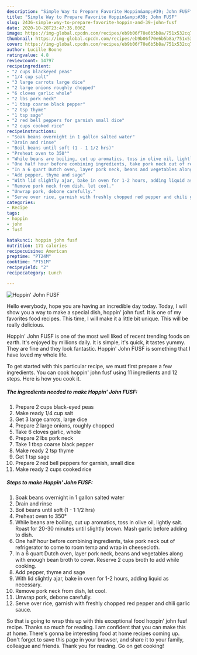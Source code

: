 ```yaml
---
description: "Simple Way to Prepare Favorite Hoppin&amp;#39; John FUSF"
title: "Simple Way to Prepare Favorite Hoppin&amp;#39; John FUSF"
slug: 2436-simple-way-to-prepare-favorite-hoppin-and-39-john-fusf
date: 2020-10-28T23:47:35.006Z
image: https://img-global.cpcdn.com/recipes/eb9b06f70e6b5b8a/751x532cq70/hoppin-john-fusf-recipe-main-photo.jpg
thumbnail: https://img-global.cpcdn.com/recipes/eb9b06f70e6b5b8a/751x532cq70/hoppin-john-fusf-recipe-main-photo.jpg
cover: https://img-global.cpcdn.com/recipes/eb9b06f70e6b5b8a/751x532cq70/hoppin-john-fusf-recipe-main-photo.jpg
author: Lucille Boone
ratingvalue: 4.8
reviewcount: 14797
recipeingredient:
- "2 cups blackeyed peas"
- "1/4 cup salt"
- "3 large carrots large dice"
- "2 large onions roughly chopped"
- "6 cloves garlic whole"
- "2 lbs pork neck"
- "1 tbsp coarse black pepper"
- "2 tsp thyme"
- "1 tsp sage"
- "2 red bell peppers for garnish small dice"
- "2 cups cooked rice"
recipeinstructions:
- "Soak beans overnight in 1 gallon salted water"
- "Drain and rinse"
- "Boil beans until soft (1 - 1 1/2 hrs)"
- "Preheat oven to 350°"
- "While beans are boiling, cut up aromatics, toss in olive oil, lightly salt. Roast for 20-30 minutes until slightly brown. Mash garlic before adding to dish."
- "One half hour before combining ingredients, take pork neck out of refrigerator to come to room temp and wrap in cheesecloth."
- "In a 6 quart Dutch oven, layer pork neck, beans and vegetables along with enough bean broth to cover. Reserve 2 cups broth to add while cooking."
- "Add pepper, thyme and sage"
- "With lid slightly ajar, bake in oven for 1-2 hours, adding liquid as necessary."
- "Remove pork neck from dish, let cool."
- "Unwrap pork, debone carefully."
- "Serve over rice, garnish with freshly chopped red pepper and chili garlic sauce."
categories:
- Recipe
tags:
- hoppin
- john
- fusf

katakunci: hoppin john fusf 
nutrition: 171 calories
recipecuisine: American
preptime: "PT24M"
cooktime: "PT51M"
recipeyield: "2"
recipecategory: Lunch

---
```



![Hoppin&#39; John FUSF](https://img-global.cpcdn.com/recipes/eb9b06f70e6b5b8a/751x532cq70/hoppin-john-fusf-recipe-main-photo.jpg)

Hello everybody, hope you are having an incredible day today. Today, I will show you a way to make a special dish, hoppin&#39; john fusf. It is one of my favorites food recipes. This time, I will make it a little bit unique. This will be really delicious.

Hoppin&#39; John FUSF is one of the most well liked of recent trending foods on earth. It's enjoyed by millions daily. It is simple, it's quick, it tastes yummy. They are fine and they look fantastic. Hoppin&#39; John FUSF is something that I have loved my whole life.




To get started with this particular recipe, we must first prepare a few ingredients. You can cook hoppin&#39; john fusf using 11 ingredients and 12 steps. Here is how you cook it.

<!--inarticleads1-->

##### The ingredients needed to make Hoppin&#39; John FUSF:

1. Prepare 2 cups black-eyed peas
1. Make ready 1/4 cup salt
1. Get 3 large carrots, large dice
1. Prepare 2 large onions, roughly chopped
1. Take 6 cloves garlic, whole
1. Prepare 2 lbs pork neck
1. Take 1 tbsp coarse black pepper
1. Make ready 2 tsp thyme
1. Get 1 tsp sage
1. Prepare 2 red bell peppers for garnish, small dice
1. Make ready 2 cups cooked rice




<!--inarticleads2-->

##### Steps to make Hoppin&#39; John FUSF:

1. Soak beans overnight in 1 gallon salted water
1. Drain and rinse
1. Boil beans until soft (1 - 1 1/2 hrs)
1. Preheat oven to 350°
1. While beans are boiling, cut up aromatics, toss in olive oil, lightly salt. Roast for 20-30 minutes until slightly brown. Mash garlic before adding to dish.
1. One half hour before combining ingredients, take pork neck out of refrigerator to come to room temp and wrap in cheesecloth.
1. In a 6 quart Dutch oven, layer pork neck, beans and vegetables along with enough bean broth to cover. Reserve 2 cups broth to add while cooking.
1. Add pepper, thyme and sage
1. With lid slightly ajar, bake in oven for 1-2 hours, adding liquid as necessary.
1. Remove pork neck from dish, let cool.
1. Unwrap pork, debone carefully.
1. Serve over rice, garnish with freshly chopped red pepper and chili garlic sauce.




So that is going to wrap this up with this exceptional food hoppin&#39; john fusf recipe. Thanks so much for reading. I am confident that you can make this at home. There's gonna be interesting food at home recipes coming up. Don't forget to save this page in your browser, and share it to your family, colleague and friends. Thank you for reading. Go on get cooking!
